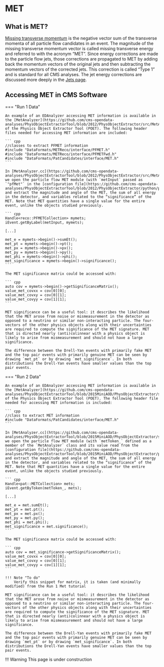 # MET

## What is MET?

[Missing transverse momentum](https://cds.cern.ch/record/1543527) is the negative vector sum of the transverse momenta of all particle flow candidates in an event. The magnitude of the missing transverse momentum vector is called missing transverse energy and referred to with the acronym “MET”. Since energy corrections are made to the particle flow jets, those corrections are propagated to MET by adding back the momentum vectors of the original jets and then subtracting the momentum vectors of the corrected jets. This correction is called “Type 1” and is standard for all CMS analyses. The jet energy corrections are discussed more deeply in the [Jets page](../jets#jet-corrections).

## Accessing MET in CMS Software

=== "Run 1 Data"

    An example of an EDAnalyzer accessing MET information is available in the [MetAnalyzer](https://github.com/cms-opendata-analyses/PhysObjectExtractorTool/blob/2012/PhysObjectExtractor/src/MetAnalyzer.cc) of the Physics Object Extractor Tool (POET). The following header files needed for accessing MET information are included:

    ``` cpp
    //classes to extract PFMET information
    #include "DataFormats/METReco/interface/PFMET.h"
    #include "DataFormats/METReco/interface/PFMETFwd.h"
    #include "DataFormats/PatCandidates/interface/MET.h"
    ```

    In [MetAnalyzer.cc](https://github.com/cms-opendata-analyses/PhysObjectExtractorTool/blob/2012/PhysObjectExtractor/src/MetAnalyzer.cc) we open the particle flow MET module (with `metInput` passed as `"pfMet"` in the [configuration file](https://github.com/cms-opendata-analyses/PhysObjectExtractorTool/blob/2012/PhysObjectExtractor/python/poet_cfg.py)) and extract the magnitude and angle of the MET, the sum of all energy in the detector, and variables related to the “significance” of the MET. Note that MET quantities have a single value for the entire event, unlike the objects studied previously.

    ``` cpp
    Handle<reco::PFMETCollection> mymets;
    iEvent.getByLabel(metInput, mymets);

    [...]

    met_e = mymets->begin()->sumEt();
    met_pt = mymets->begin()->pt();
    met_px = mymets->begin()->px();
    met_py = mymets->begin()->py();
    met_phi = mymets->begin()->phi();
    met_significance = mymets->begin()->significance();
    ```

    The MET significance matrix could be accessed with:

    ``` cpp
    auto cov = mymets->begin()->getSignificanceMatrix();
    value_met_covxx = cov[0][0];
    value_met_covxy = cov[0][1];
    value_met_covyy = cov[1][1];
    ```

    MET significance can be a useful tool: it describes the likelihood that the MET arose from noise or mismeasurement in the detector as opposed to a neutrino or similar non-interacting particle. The four-vectors of the other physics objects along with their uncertainties are required to compute the significance of the MET signature. MET that is directed nearly (anti)colinnear with a physics object is likely to arise from mismeasurement and should not have a large significance.

    The difference between the Drell-Yan events with primarily fake MET and the top pair events with primarily genuine MET can be seen by drawing `met_pt` or by drawing `met_significance`. In both distributions the Drell-Yan events have smaller values than the top pair events.

=== "Run 2 Data"

    An example of an EDAnalyzer accessing MET information is available in the [MetAnalyzer](https://github.com/cms-opendata-analyses/PhysObjectExtractorTool/blob/2015MiniAOD/PhysObjectExtractor/src/MetAnalyzer.cc) of the Physics Object Extractor Tool (POET). The following header file needed for accessing MET information is included:

    ``` cpp
    //class to extract MET information
    #include "DataFormats/PatCandidates/interface/MET.h"
    ```

    In [MetAnalyzer.cc](https://github.com/cms-opendata-analyses/PhysObjectExtractorTool/blob/2015MiniAOD/PhysObjectExtractor/src/MetAnalyzer.cc) we open the particle flow MET module (with `metToken_` defined as a member of the `MetAnalyzer` class and its value read from the [configuration file](https://github.com/cms-opendata-analyses/PhysObjectExtractorTool/blob/2015MiniAOD/PhysObjectExtractor/python/poet_cfg.py)) and extract the magnitude and angle of the MET, the sum of all energy in the detector, and variables related to the “significance” of the MET. Note that MET quantities have a single value for the entire event, unlike the objects studied previously.

    ``` cpp
    Handle<pat::METCollection> mets;
    iEvent.getByToken(metToken_, mets);

    [...]

    met_e = met.sumEt();
    met_pt = met.pt();
    met_px = met.px();
    met_py = met.py();
    met_phi = met.phi();
    met_significance = met.significance();
    ```

    The MET significance matrix could be accessed with:

    ``` cpp
    auto cov = met_significance->getSignificanceMatrix();
    value_met_covxx = cov[0][0];
    value_met_covxy = cov[0][1];
    value_met_covyy = cov[1][1];
    ```

    !!! Note "To do"
        Verify this snippet for matrix, it is taken (and minimally modified) from the Run 1 Met tutorial

    MET significance can be a useful tool: it describes the likelihood that the MET arose from noise or mismeasurement in the detector as opposed to a neutrino or similar non-interacting particle. The four-vectors of the other physics objects along with their uncertainties are required to compute the significance of the MET signature. MET that is directed nearly (anti)colinnear with a physics object is likely to arise from mismeasurement and should not have a large significance.

    The difference between the Drell-Yan events with primarily fake MET and the top pair events with primarily genuine MET can be seen by drawing `met_pt` or by drawing `met_significance`. In both distributions the Drell-Yan events have smaller values than the top pair events.

!!! Warning
    This page is under construction

